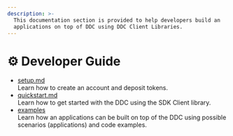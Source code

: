 ```yaml
---
description: >-
  This documentation section is provided to help developers build an
  applications on top of DDC using DDC Client Libraries.
---
```


# ⚙️ Developer Guide

* [setup.md](setup.md "mention") \
  Learn how to create an account and deposit tokens.
* [quickstart.md](quickstart.md "mention") \
  Learn how to get started with the DDC using the SDK Client library.
* [examples](examples/ "mention") \
  Learn how an applications can be built on top of the DDC using possible scenarios (applications) and code examples.
